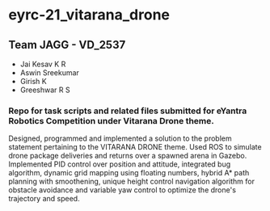 # eyrc-21_vitarana_drone

## Team JAGG - VD_2537
- Jai Kesav K R
- Aswin Sreekumar
- Girish K
- Greeshwar R S

### Repo for task scripts and related files submitted for eYantra Robotics Competition under Vitarana Drone theme.
Designed, programmed and implemented a solution to the problem statement pertaining to the VITARANA DRONE theme. Used ROS to simulate drone package deliveries and returns over a spawned arena in Gazebo. Implemented PID control over position and attitude, integrated bug algorithm, dynamic grid mapping using floating numbers, hybrid A* path planning with smoothening, unique height control navigation algorithm for obstacle avoidance and variable yaw control to optimize the drone's trajectory and speed.
